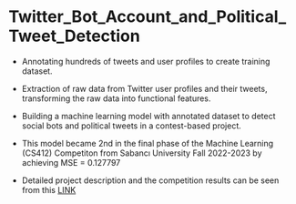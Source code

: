 # Twitter_Bot_Account_and_Political_Tweet_Detection

* Annotating hundreds of tweets and user profiles to create training dataset.
* Extraction of raw data from Twitter user profiles and their tweets, transforming the raw data into functional features.
* Building a machine learning model with annotated dataset to detect social bots and political tweets in a contest-based project. 
* This model became 2nd in the final phase of the Machine Learning (CS412) Competiton from Sabancı University Fall 2022-2023 by achieving MSE = 0.127797


* Detailed project description and the competition results can be seen from this [LINK](http://www.onurvarol.com/Annotation-CS412-202201/round3.html)
